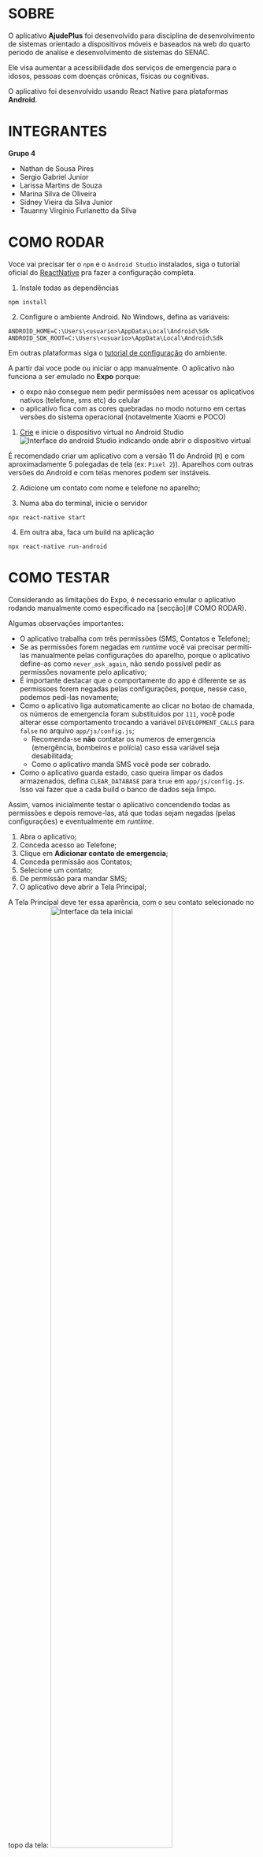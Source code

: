 # SOBRE
O aplicativo **AjudePlus** foi desenvolvido para disciplina de desenvolvimento de sistemas orientado a dispositivos móveis e baseados na web do quarto periodo de analise e desenvolvimento de sistemas do SENAC.

Ele visa aumentar a acessibilidade dos serviços de emergencia para o idosos, pessoas com doenças crônicas, físicas ou cognitivas.

O aplicativo foi desenvolvido usando React Native para plataformas **Android**.

# INTEGRANTES

**Grupo 4**

- Nathan de Sousa Pires
- Sergio Gabriel Junior
- Larissa Martins de Souza
- Marina Silva de Oliveira
- Sidney Vieira da Silva Junior
- Tauanny Virginio Furlanetto da Silva

# COMO RODAR

Voce vai precisar ter o `npm` e o `Android Studio` instalados, siga o tutorial oficial do [ReactNative](https://reactnative.dev/docs/environment-setup) pra fazer a configuração completa.

1. Instale todas as dependências
```
npm install
```

2. Configure o ambiente Android. No Windows, defina as variáveis:
```
ANDROID_HOME=C:\Users\<usuario>\AppData\Local\Android\Sdk
ANDROID_SDK_ROOT=C:\Users\<usuario>\AppData\Local\Android\Sdk
```
Em outras plataformas siga o [tutorial de configuração](https://reactnative.dev/docs/environment-setup) do ambiente.

A partir daí voce pode ou iniciar o app manualmente. O aplicativo não funciona a ser emulado no **Expo** porque:
- o expo não consegue nem pedir permissões nem acessar os aplicativos nativos (telefone, sms etc) do celular
- o aplicativo fica com as cores quebradas no modo noturno em certas versões do sistema operacional (notavelmente Xiaomi e POCO)

1. [Crie](https://developer.android.com/studio/run/managing-avds) e inicie o dispositivo virtual no Android Studio
![Interface do android Studio indicando onde abrir o dispositivo virtual](./tutorial/assets/abrir_emulador.png)

É recomendado criar um aplicativo com a versão 11 do Android (`R`) e com aproximadamente 5 polegadas de tela (ex: `Pixel 2`)). Aparelhos com outras versões do Android e com telas menores podem ser instáveis.

2. Adicione um contato com nome e telefone no aparelho;

3. Numa aba do terminal, inicie o servidor
```
npx react-native start
```
4. Em outra aba, faca um build na aplicação
```
npx react-native run-android
```

# COMO TESTAR
Considerando as limitações do Expo, é necessario emular o aplicativo rodando manualmente como especificado na [secção](# COMO RODAR).

Algumas observações importantes:

- O aplicativo trabalha com três permissões (SMS, Contatos e Telefone);
- Se as permissões forem negadas em *runtime* você vai precisar permiti-las manualmente pelas configurações do aparelho, porque o aplicativo define-as como `never_ask_again`, não sendo possível pedir as permissões novamente pelo aplicativo;
- É importante destacar que o comportamente do app é diferente se as permissoes forem negadas pelas configurações, porque, nesse caso, podemos pedi-las novamente;
- Como o aplicativo liga automaticamente ao clicar no botao de chamada, os números de emergencia foram substituidos por `111`, você pode alterar esse comportamento trocando a variável `DEVELOPMENT_CALLS` para `false` no arquivo `app/js/config.js`;
    - Recomenda-se **não** contatar os numeros de emergencia (emergência, bombeiros e polícia) caso essa variável seja desabilitada;
    - Como o aplicativo manda SMS você pode ser cobrado.
- Como o aplicativo guarda estado, caso queira limpar os dados armazenados, defina `CLEAR_DATABASE` para `true` em `app/js/config.js`. Isso vai fazer que a cada build o banco de dados seja limpo.

Assim, vamos inicialmente testar o aplicativo concendendo todas as permissões e depois remove-las, atá que todas sejam negadas (pelas configurações) e eventualmente em *runtime*.

1. Abra o aplicativo;
2. Conceda acesso ao Telefone;
3. Clique em **Adicionar contato de emergencia**;
4. Conceda permissão aos Contatos;
5. Selecione um contato;
6. De permissão para mandar SMS;
7. O aplicativo deve abrir a Tela Principal;

A Tela Principal deve ter essa aparência, com o seu contato selecionado no topo da tela:
<img src="./tutorial/assets/tela_inicial.jpg" alt="Interface da tela inicial" width="70%">

1. Feche e abra o aplicativo, ele deve ir diretamente para a Tela Principal.
2. Clique no botão de Configuracao de Contato (o com a engrenagem na base da tela).
3.  Remova o Contato selecionado.
4.  Observe se o card branco esta com essa aparência.
<img src="./tutorial/assets/tela_configurar_contato_vazia.jpg" alt="Interface da tela de configuracao de contato vazia" width="70%">

1.  Clique em voltar, voce deve retornar a Tela Principal.
2.  Verifique o se o botão de ligar pro contato pessoal foi substituído pelo botão de Adicionar.
3.  Clique no botão de Configuração de Contato.
4.  Selecione Atualizar Contato.
5.  Adicione um contato.
6.  Verifique se os dados do contato estao aparencendo no card branco.
7.  Volte a tela inicial.
8.  Verifique se o nome do contato esta aparecendo no botão no topo da tela.
<img src="./tutorial/assets/tela_inicial.jpg" alt="Interface da tela de inicial com contato preenchido" width="70%">

1.  Clique no botão de Configuração de Contato.
2.  Remova o contato.
3.  Volte a Tela Principal, verifique se o botao de chamar o contato pessoal foi substituído pelo botao de "Adicionar"
<img src="./tutorial/assets/tela_inicial_sem_contato.jpg" alt="Interface da tela de inicial sem contato" width="70%">

1.  Adicione um contato pelo botão no topo da tela.
2.  Verifique se os dados do contato estao sendo exibidos no Card Branco e na Tela Principal.
3.  Volte na tela de Configuração de Contato e clique em Alterar Contato, troque o contato e verifique se ele esta sendo exibido nas duas telas.
4.  Clique para ligar ao Contato Pessoal -- se desejado crie um contato separado com um numero quebrado (ex: `111`) pra evitar pagar pelas mensagens.
5.  Verifique se o discador abre **já executando a ligação**.
6.  Ao fechar o discador, você deve voltar para tela de Ligação de Emergência
<img src="./tutorial/assets/tela_chamada_emergencia.jpg" alt="Interface da tela de chamada de emergencia" width="70%">

1.  Ao fechar a tela de ligação de emergência você deve voltar para a Tela Principal.
2.  Abra seu aplicativo de mensagens, um SMS para o número do contato pessoal deve ter sido
mandado.

### ADICIONANDO O CONTATO DEPOIS
Para cada passo a baixo siga essas instruções: defina a variavel `CLEAR_DATABASE` em `app/js/config.js` como `true`, recarregue o app e depois defina como `false`. Negue todas a permissões no aparelho.
1. Abra o aplicativo;
2. Conceda acesso ao Telefone;
3. Clique em **Adicionar depois**;
4. Você deve ser redirecionado a Tela Principal;
5. O botão "Adicionar" deve ser exibido no topo da tela.

### NEGANDO AS PERMISSÕES PELAS CONFIGURAÇÕES
1. Nas configurações do aparelho, negue a permissão para mandar SMS.
2. As funcionalidades de ligação e adicionar contatos devem estar funcionando normalmente,
ao ligar, SMSs não devem estar sendo mandados. Ao atualizar um contato o alerta "Proibido de mandar SMS" deve ser exibido novamente.
3. Volte nas configurações e permita manualmente o acesso aos SMS, faça uma chamada. O aplicativo deve voltar mandar mensagens.
4. Nas configurações do aparelho, negue a permissão para acessar os contatos.
5. Va nas Configurações de Contato e tente atualizar o contato.
6. O aplicativo deve pedir permissão, negue. O aplicativo deve emitir o alerta de "Proibido de acessar os Contatos". Clique em Ok.
7. Tente atualizar o contato novamente, o aplicativo deve exibir o mesmo alerta.
8. Caso você manualmente permita os contatos nas configurações do aparelho, você deve conseguir inserir um contato no aplicativo.
9. Nas configurações do aparelho, negue a permissão para acessar o telefone.
10. Abra o aplicativo novamente, ele deve exibir a Tela Principal e deve pedir a permissão de acesso ao telefone, negue. O alerta de "Proibido de acessar o telefone" deve ser exibido, clique em Sair.
11. Abra o aplicativo de novo, o mesmo alerta deve ser exibido.
12. Permita acesso ao Telefone nas configurações, abra o aplicativo e ele deve funcionar normalmente.

### NEGANDO AS PERMISSÕES EM RUNTIME
Para cada passo a baixo siga essas instruções: defina a variavel `CLEAR_DATABASE` em `app/js/config.js` como `true`, recarregue o app e depois defina como `false`. Negue todas a permissões no aparelho. Abra o app de novo.

1. Siga os passos 1-5, e **negue** o acesso as mensagens. Faca uma ligação, o aplicativo nao deve mandar SMS, ele tambem deve emitir um alerta a cada vez que o contato é atualizado. Permitir acesso as mensagens deve reverter esse comportamento.
2. Siga os passos 1-3, e **negue** o acesso aos contatos. O aplicativo deve emitir um alerta todas as vezes que o o botao "Atualizar contato" é clicado. Permitir o acesso aos contatos deve reverter esse comportamento.
3. Abra o aplicativo, e **negue** o acesso aos contatos, o alerta de "Proibido de acessar o telefone" deve ser exibido, clique em Sair. Abra o app novamente, sob a tela de boas vindas o mesmo alerta deve ser exibido. Permita o acesso pelas configurações e abra o aplicativo, o alerta não deve aparecer e você deve ser capaz de adicionar um contato.

-----

# SOLUÇÃO DE PROBLEMAS

**Não consigo configurar meu ambiente Android**
 Dentro da pasta Android crie o arquivo `local.properties` e cole o trecho a baixo (para Windows):
 ``` 
sdk.dir=C\:\\Users\\<usuario>\\AppData\\Local\\Android\\Sdk
 ``` 

**Eu não consigo rodar manualmente, preciso usar o Expo**
1. Execute o comando `npx expo start` no terminal.
2. Ou:
    - Inicie o emulador no AndroidStudio, espere o projeto iniciar e digite `a` para iniciar o app no emulador.
    - Instale o app `Expo Go` no seu celular e escanei o QRCode no terminal do expo
3. No emulador, clique em `expo go`.

Caso você nao consiga se conectar pelo app, desligue temporariamente o firewall privado no seu computador e tente de novo.

**O meu aplicativo fica instável no emulador**
Se seu aplicativo não responde corretamente tente rodar com:
- O aparelho virtual `Pixel 2 API 30` com versão Android 11.
- Com o seu aparelho físico conectado em modo de debug, use o [guia do React Native](https://reactnative.dev/docs/running-on-device) como material de apoio. De modo geral, siga os passos a baixo:
1. Habilite o modo desenvolvedor no seu aparelho;
2. Habilite a instalação de aplicativos por USB;
3. Conecte seu aparelho via USB no seu computador;
4. Rode o comando `npx react-native start && npx react-native run-android`.
